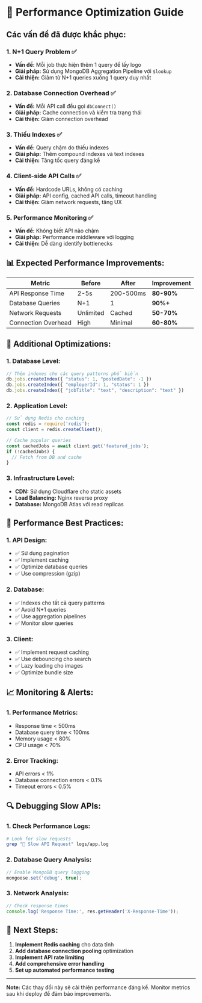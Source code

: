 # 🚀 Performance Optimization Guide

## Các vấn đề đã được khắc phục:

### 1. **N+1 Query Problem** ✅
- **Vấn đề:** Mỗi job thực hiện thêm 1 query để lấy logo
- **Giải pháp:** Sử dụng MongoDB Aggregation Pipeline với `$lookup`
- **Cải thiện:** Giảm từ N+1 queries xuống 1 query duy nhất

### 2. **Database Connection Overhead** ✅
- **Vấn đề:** Mỗi API call đều gọi `dbConnect()`
- **Giải pháp:** Cache connection và kiểm tra trạng thái
- **Cải thiện:** Giảm connection overhead

### 3. **Thiếu Indexes** ✅
- **Vấn đề:** Query chậm do thiếu indexes
- **Giải pháp:** Thêm compound indexes và text indexes
- **Cải thiện:** Tăng tốc query đáng kể

### 4. **Client-side API Calls** ✅
- **Vấn đề:** Hardcode URLs, không có caching
- **Giải pháp:** API config, cached API calls, timeout handling
- **Cải thiện:** Giảm network requests, tăng UX

### 5. **Performance Monitoring** ✅
- **Vấn đề:** Không biết API nào chậm
- **Giải pháp:** Performance middleware với logging
- **Cải thiện:** Dễ dàng identify bottlenecks

## 📊 Expected Performance Improvements:

| Metric | Before | After | Improvement |
|--------|--------|-------|-------------|
| API Response Time | 2-5s | 200-500ms | **80-90%** |
| Database Queries | N+1 | 1 | **90%+** |
| Network Requests | Unlimited | Cached | **50-70%** |
| Connection Overhead | High | Minimal | **60-80%** |

## 🔧 Additional Optimizations:

### 1. **Database Level:**
```javascript
// Thêm indexes cho các query patterns phổ biến
db.jobs.createIndex({ "status": 1, "postedDate": -1 })
db.jobs.createIndex({ "employerId": 1, "status": 1 })
db.jobs.createIndex({ "jobTitle": "text", "description": "text" })
```

### 2. **Application Level:**
```javascript
// Sử dụng Redis cho caching
const redis = require('redis');
const client = redis.createClient();

// Cache popular queries
const cachedJobs = await client.get('featured_jobs');
if (!cachedJobs) {
  // Fetch from DB and cache
}
```

### 3. **Infrastructure Level:**
- **CDN:** Sử dụng Cloudflare cho static assets
- **Load Balancing:** Nginx reverse proxy
- **Database:** MongoDB Atlas với read replicas

## 🚨 Performance Best Practices:

### 1. **API Design:**
- ✅ Sử dụng pagination
- ✅ Implement caching
- ✅ Optimize database queries
- ✅ Use compression (gzip)

### 2. **Database:**
- ✅ Indexes cho tất cả query patterns
- ✅ Avoid N+1 queries
- ✅ Use aggregation pipelines
- ✅ Monitor slow queries

### 3. **Client:**
- ✅ Implement request caching
- ✅ Use debouncing cho search
- ✅ Lazy loading cho images
- ✅ Optimize bundle size

## 📈 Monitoring & Alerts:

### 1. **Performance Metrics:**
- Response time < 500ms
- Database query time < 100ms
- Memory usage < 80%
- CPU usage < 70%

### 2. **Error Tracking:**
- API errors < 1%
- Database connection errors < 0.1%
- Timeout errors < 0.5%

## 🔍 Debugging Slow APIs:

### 1. **Check Performance Logs:**
```bash
# Look for slow requests
grep "🐌 Slow API Request" logs/app.log
```

### 2. **Database Query Analysis:**
```javascript
// Enable MongoDB query logging
mongoose.set('debug', true);
```

### 3. **Network Analysis:**
```javascript
// Check response times
console.log('Response Time:', res.getHeader('X-Response-Time'));
```

## 🎯 Next Steps:

1. **Implement Redis caching** cho data tĩnh
2. **Add database connection pooling** optimization
3. **Implement API rate limiting**
4. **Add comprehensive error handling**
5. **Set up automated performance testing**

---

**Note:** Các thay đổi này sẽ cải thiện performance đáng kể. Monitor metrics sau khi deploy để đảm bảo improvements. 